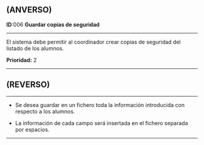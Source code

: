 ## (ANVERSO)
**ID**:006 **Guardar copias de seguridad**

----

El sistema debe permitir al coordinador crear copias de seguridad del listado de los alumnos.

**Prioridad:** 2

----

## (REVERSO)

----

* Se desea guardar en un fichero toda la información introducida con respecto a los alumnos.

* La información de cada campo será insertada en el fichero separada por espacios.

----
